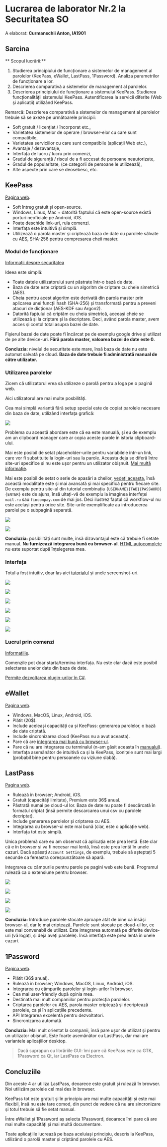 # Lucrarea de laborator Nr.2 la Securitatea SO

A elaborat: **Curmanschii Anton, IA1901**


## Sarcina

** Scopul lucrării:**
 
1. Studierea principiului de funcționare a sistemelor de management al parolelor (KeePass, eWallet, LastPass, 1Password). Analiza parametrilor de funcționare a lor. 
2. Descrierea comparativă a sistemelor de management al parolelor.
3. Descrierea principiului de funcționare a sistemului KeePass. Studierea funcționalității sistemului KeePass. Autentificarea la servicii diferite (Web şi aplicații) utilizând KeePass.


Remarcă: Descrierea comparativă a sistemelor de management al parolelor trebuie să se axeze pe următoarele principii: 

* Soft gratuit / licențiat / încorporat etc.,
* Varietatea sistemelor de operare / browser-elor cu care sunt compatibile,
* Varietatea serviciilor cu care sunt compatibile (aplicații Web etc.),
* Avantaje / dezavantaje,
* Interfața de lucru / lucru prin comenzi,
* Gradul de siguranță / riscul de a fi accesat de persoane neautorizate,
* Gradul de popularitate, (ce categorii de persoane le utilizează),
* Alte aspecte prin care se deosebesc, etc.


## KeePass

[Pagina web](https://keepass.info/).

* Soft întreg gratuit și open-source.
* Windows, Linux, Mac + datorită faptului că este open-source există porturi neoficiale pe Android, iOS.
* Poate deschide link-uri, rula comenzi.
* Interfața este intuitivă și simplă.
* Utilizează o parola master și criptează baza de date cu parolele sălvate cu AES, SHA-256 pentru compresarea cheii master.


### Modul de funcționare

[Informații despre securitatea](https://keepass.info/help/base/security.html)

Ideea este simplă:

* Toate datele utilizatorului sunt păstrate într-o bază de date.
* Baza de date este criptată cu un algoritm de criptare cu cheie simetrică (AES).
* Cheia pentru acest algoritm este derivată din parola master prin aplicarea unei funcții hash (SHA-256) și transformată pentru a preveni atacuri de dicționar (AES-KDF sau Argon2).
* Datorită faptului că criptăm cu cheia simetrică, aceeași cheie se utilizează și la criptare și la decriptare. Deci, având parola master, avem acces și contol total asupra bazei de date.

Fișierul bazei de date poate fi încărcat pe de exemplu google drive și utilizat de pe alte device-uri.
**Fără parola master, valoarea bazei de date este 0.** 

**Concluzia:** nivelul de securitate este mare, însă baza de date nu este automat salvată pe cloud. 
**Baza de date trebuie fi administrată manual de către utilizator.**


### Utilizarea parolelor

Zicem că utilizatorul vrea să utilizeze o parolă pentru a loga pe o pagină web.

Aici utilizatorul are mai multe posbilități.

Cea mai simplă variantă fără setup special este de copiat parolele necesare din baza de date, utilizând interfața grafică:

![](images/lab2_keepass_copy_password.png)

Problema cu această abordare este că ea este manuală, și eu de exemplu am un clipboard manager care ar copia aceste parole în istoria clipboard-ului.

Mai este posibil de setat placeholder-urile pentru variabilele într-un link, care vor fi substituite la login-uri sau la parole. 
Aceasta deja se diferă între site-uri specifice și nu este ușor pentru un utilizator obișnuit.
[Mai multă informație](https://keepass.info/help/base/autourl.html).

Mai este posibil de setat o serie de apasări a cheilor, [vedeți aceasta](http://www.geeksengine.com/article/keepass-5.html), însă această modalitate este și mai avansată și mai specifică pentru fiecare site.
De exemplu pentru site-ul din tutorial combinația `{USERNAME}{TAB}{PASSWORD}{ENTER}` este de ajuns, însă uitați-vă de exemplu la imaginea interfeței `mail.ru` sau `fincompay.com` de mai jos.
Deci ilustrez faptul că workflow-ul nu este același pentru orice site. 
Site-urile exemplificate au introducerea parolei pe o subpagină separată.

![](images/lab2_mailru.png)

![](images/lab2_fincompay.png)

**Concluzia:** posibilități sunt multe, însă dizavantajul este că trebuie fi setate manual. 
**Nu furnizează integrarea bună cu browser-ul**. 
[HTML autocomplete](https://developer.mozilla.org/en-US/docs/Web/HTML/Attributes/autocomplete) nu este suportat după înțelegerea mea.


### Interfața

Totul a fost intuitiv, doar las aici [tutorialul](https://keepass.info/help/base/firststeps.html) și unele screenshot-uri.

![](images/lab2_keepass_ui_1.png)

![](images/lab2_keepass_master_password.png)

![](images/lab2_keepass_sample_password.png)

![](images/lab2_keepass_creating_password.png)

![](images/lab2_keepass_newentry.png)

![](images/lab2_keepass_opendb.png)


### Lucrul prin comenzi

[Informațiile](https://keepass.info/help/base/cmdline.html).

Comenzile pot doar starta/termina interfața. 
Nu este clar dacă este posibil selectarea unelor date din baza de date.

[Permite dezvoltarea plugin-urilor în C#](https://keepass.info/help/v2_dev/plg_index.html).


## eWallet

[Pagina web](https://www.iliumsoft.com/ewallet/).

* Windows, MacOS, Linux, Android, iOS.
* Plătit (20$).
* Include aceleași capacități ca și KeePass: generarea parolelor, o bază de date criptată.
* Include sincronizarea cloud (KeePass nu a avut aceasta).
* Pare că are [integrarea mai bună cu browser-ul](https://www.iliumsoft.com/dl/doc/eWallet%20for%20Windows.pdf#page=24&zoom=auto,-91,355).
* Pare că nu are integrarea cu terminalul (n-am găsit aceasta în [manualul](https://www.iliumsoft.com/dl/doc/eWallet%20for%20Windows.pdf)).
* Interfața asemănător de intuitivă ca și la KeePass, iconițele sunt mai largi (probabil bine pentru persoanele cu viziune slabă).


## LastPass

[Pagina web](https://lastpass.com).

* Rulează în browser; Android, iOS.
* Gratuit (capacități limitate), Premium este 36$ anual.
* Păstrată numai pe cloud-ul lor. Baza de date nu poate fi descărcată în formatul criptat (însă permite descarcarea unui csv cu parolele decriptat).
* Include generarea parolelor și criptarea cu AES.
* Integrarea cu browser-ul este mai bună (clar, este o aplicație web).
* Interfața tot este simplă.

Unica problemă care eu am observat că aplicația este prea lentă. 
Este clar că e în browser și va fi necesar mai lentă, însă este prea lentă în unele cazuri.
Dacă apăsați `Account Settings`, de exemplu, trebuie să așteptați 5 secunde ca fereastra corespunzătoare să apară.

Integrarea cu câmpurile pentru parole pe pagini web este bună.
Programul rulează ca o extensiune pentru browser.

![](images/lab2_lastpass_no_passwords.png)

![](images/lab2_lastpass_new_item.png)

![](images/lab2_lastpass_card.png)

![](images/lab2_lastpass_filled_in.png)

**Concluzia:** Introduce parolele stocate aproape atât de bine ca însăși browser-ul, dar le mai criptează. 
Parolele sunt stocate pe cloud-ul lor, ce este mai convenabil de utilizat.
Este integrarea automată pe diferite device-uri (vă logați, și deja aveți parolele).
Însă interfața este prea lentă în unele cazuri.


## 1Password

[Pagina web](https://1password.com/).

* Plătit (36$ anual).
* Rulează în browser; Windows, MacOS, Linux, Android, iOS.
* Integrarea cu câmpurile parolelor și login-urilor în browser.
* Cea mai user-friendly după opinia mea.
* Destinată mai mult companiilor pentru protecția parolelor.
* Criptarea parolelor cu AES, parola master criptează și decriptează parolele, ca și în aplicațiile precedente.
* API Integrarea excelentă pentru dezvoltatori.
* Sincronizarea automată.

**Concluzia:** Mai mult orientat la companii, însă pare ușor de utilizat și pentru un utilizator obișnuit.
Este foarte asemănător cu LastPass, dar mai are variantele aplicațiilor desktop.


> Dacă suprapun cu librăriile GUI: îmi pare că KeePass este ca GTK, 1Password ca Qt, iar LastPass ca Electron.


## Concluziile

Din aceste 4 ar utiliza LastPass, deoarece este gratuit și rulează în browser. 
Noi utilizăm parolele cel mai des în browser.

KeePass tot este gratuit și în principiu are mai multe capacități și este mai flexibil, însă nu este tare comod, din punct de vedere că nu are sincronizare și totul trebuie să fie setat manual.

Între eWallet și 1Password aș selecta 1Password, deoarece îmi pare că are mai multe capacități și mai multă documentare.

Toate aplicațiile lucrează pe baza aceluiași principiu, descris la KeePass, utilizând o parolă master și criptând parolele cu AES.
